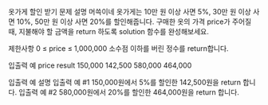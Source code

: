 옷가게 할인 받기
문제 설명
머쓱이네 옷가게는 10만 원 이상 사면 5%, 30만 원 이상 사면 10%, 50만 원 이상 사면 20%를 할인해줍니다.
구매한 옷의 가격 price가 주어질 때, 지불해야 할 금액을 return 하도록 solution 함수를 완성해보세요.

제한사항
0 ≤ price ≤ 1,000,000
소수점 이하를 버린 정수를 return합니다.

입출력 예
price result
150,000 142,500
580,000 464,000

입출력 예 설명
입출력 예 #1
150,000원에서 5%를 할인한 142,500원을 return 합니다.
입출력 예 #2
580,000원에서 20%를 할인한 464,000원을 return 합니다.
